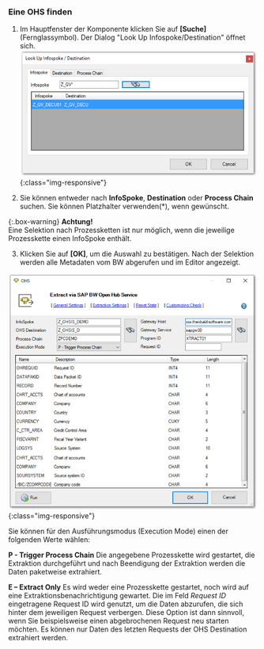 ### Eine OHS finden
1. Im Hauptfenster der Komponente klicken Sie auf **[Suche]** (Fernglassymbol).
Der Dialog "Look Up Infospoke/Destination" öffnet sich.
![Look-Up-Infospoke-Destination](/img/content/Look-Up-Infospoke-Destination.png){:class="img-responsive"}

2. Sie können entweder nach **InfoSpoke**, **Destination** oder **Process Chain** suchen. Sie können Platzhalter verwenden(*), wenn gewünscht.

{:.box-warning}
**Achtung!**<br> Eine Selektion nach Prozessketten ist nur möglich, wenn die jeweilige Prozesskette einen InfoSpoke enthält.

3. Klicken Sie auf **[OK]**, um die Auswahl zu bestätigen.
Nach der Selektion werden alle Metadaten vom BW abgerufen und im Editor angezeigt.

![Open-Hub-Service-Data-Source](/img/content/Open-Hub-Service-Data-Source.png){:class="img-responsive"}

Sie können für den Ausführungsmodus (Execution Mode) einen der folgenden Werte wählen: 

**P - Trigger Process Chain**
Die angegebene Prozesskette wird gestartet, die Extraktion durchgeführt und nach Beendigung der Extraktion werden die Daten paketweise extrahiert.

**E – Extract Only**
Es wird weder eine Prozesskette gestartet, noch wird auf eine Extraktionsbenachrichtigung gewartet. Die im Feld *Request ID* eingetragene Request ID wird genutzt, um die Daten abzurufen, die sich hinter dem jeweiligen Request verbergen. Diese Option ist dann sinnvoll, wenn Sie beispielsweise einen abgebrochenen Request neu starten möchten. Es können nur Daten des letzten Requests der OHS Destination extrahiert werden.